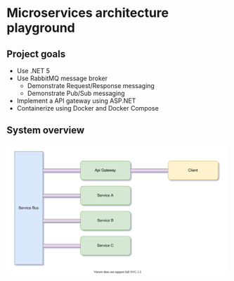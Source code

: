 # Microservices architecture playground

## Project goals

- Use .NET 5
- Use RabbitMQ message broker
    - Demonstrate Request/Response messaging
    - Demonstrate Pub/Sub messaging
- Implement a API gateway using ASP.NET
- Containerize using Docker and Docker Compose

## System overview

![System overview](https://raw.githubusercontent.com/frederiksen/dotnet-microservice-architecture-playground/main/system-overview.svg)
